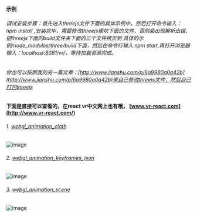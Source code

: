 #### 示例
###### 调试安装步骤：首先进入threejs文件下面的具体示例中，然后打开命令输入：npm install ,安装完毕，需要修改threejs模块下面的文件，否则会出现解析出错，把threejs下面的build文件夹下面的三个文件拷贝到 具体的示例/node_modules/three/build下面，然后在命令行输入 npm start,再打开浏览器输入：localhost:8081/vr/，等待加载资源完成。
###### 你也可以按照我的另一篇文章：[http://www.jianshu.com/p/6a9980a0a42b](http://www.jianshu.com/p/6a9980a0a42b)来自己修改threejs文件，然后自己打包threejs

#### 下面是直接可以查看的，在react vr中文网上也有哦， [www.vr-react.com](http://www.vr-react.com/)

###### 1. [webgl_animation_cloth](http://www.vr-react.com/example/threejs/webgl_animation_cloth)
 ![image](https://github.com/LiuC520/ReactVR/blob/master/examples/threejs/webgl_animation_cloth/example.gif)
###### 2. [webgl_animation_keyframes_json](http://www.vr-react.com/example/threejs/webgl_animation_keyframes_json)
 ![image](https://github.com/LiuC520/ReactVR/blob/master/examples/threejs/webgl_animation_keyframes_json/example.gif)
###### 3. [webgl_animation_scene](http://www.vr-react.com/example/threejs/webgl_animation_scene)
 ![image](https://github.com/LiuC520/ReactVR/blob/master/examples/threejs/webgl_animation_scene/example.gif)